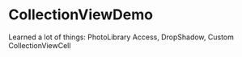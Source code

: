 # CollectionViewDemo
Learned a lot of things: PhotoLibrary Access, DropShadow, Custom CollectionViewCell
